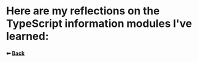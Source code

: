 # Here are my reflections on the TypeScript information modules I've learned:

#### ⬅ [Back](./README.md)
